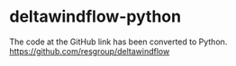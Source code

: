 # deltawindflow-python

The code at the GitHub link has been converted to Python.
https://github.com/resgroup/deltawindflow
